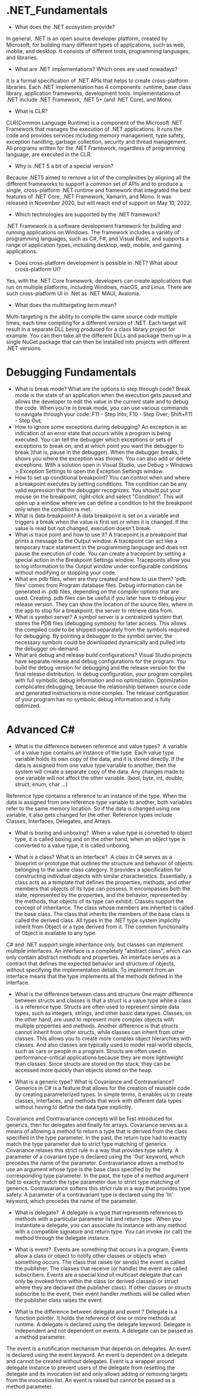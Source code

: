 # .NET_Fundamentals

- What does the .NET ecosystem provide?

In general, .NET is an open source developer platform, created by Microsoft, for building many different types of applications, such as web, mobile, and desktop. It consists of different tools, programming languages, and libraries.

- What are .NET implementations? Which ones are used nowadays?

 It is a formal specification of .NET APIs that helps to create cross-platform libraries.
 Each .NET implementation has 4 components: runtime, base class library, application frameworks, development tools.
 Implementations of .NET include .NET Framework, .NET 5+ (and .NET Core), and Mono.

- What is CLR?

CLR(Common Language Runtime) is a component of the Microsoft .NET Framework that manages the execution of .NET applications. It runs the code and provides services including memory management, type safety, exception handling, garbage collection, security and thread management. All programs written for the .NET Framework, regardless of programming language, are executed in the CLR.

- Why is .NET 5 a bit of a special version?

Because .NET5 aimed to remove a lot of the complexities by aligning all the different frameworks to support a common set of APIs and to produce a single, cross-platform .NET runtime and framework that integrated the best features of .NET Core, .NET Framework, Xamarin, and Mono. It was released in November 2020, but will reach end of support on May 10, 2022.

- Which technologies are supported by the .NET framework?

.NET Framework is a software development framework for building and running applications on Windows.
The framework includes a variety of programming languages, such as C#, F#, and Visual Basic, and supports a range of application types, including desktop, web, mobile, and gaming applications.

- Does cross-platform development is possible in .NET? What about cross-platform UI?

Yes,  with the .NET Core framework, developers can create applications that run on multiple platforms, including Windows, macOS, and Linux. There are such cross-platform UI in .Net as .NET MAUI, Avalonia.

- What does the multitargeting term mean?

Multi-targeting is the ability to compile the same source code multiple times, each time compiling for a different version of .NET.
Each target will result in a separate DLL being produced for a class library project for example.
You can then take all the different DLLs and package them up in  a single NuGet package that can then be installed into projects with different .NET versions.

# Debugging Fundamentals

- What is break mode? What are the options to step through code?
Break mode is the state of an application when the execution gets paused and allows the developer to edit the value in the current state and to debug the code. When you're in break mode, you can use various commands to navigate through your code:
F11 - Step Into; F10 - Step Over; Shift+F11 - Step Out;
- How to ignore some exceptions during debugging?
An exception is an indication of an error state that occurs while a program is being executed. You can tell the debugger which exceptions or sets of exceptions to break on, and at which point you want the debugger to break (that is, pause in the debugger). When the debugger breaks, it shows you where the exception was thrown. You can also add or delete exceptions. With a solution open in Visual Studio, use Debug > Windows > Exception Settings to open the Exception Settings window.
- How to set up conditional breakpoint?
You can control when and where a breakpoint executes by setting conditions. The condition can be any valid expression that the debugger recognizes. You should put your mouse on the breakpoint, right-click and select "Condition". This will open up a window where we can define a condition to hit the breakpoint only when the condition is met. 
- What is data breakpoint?
A data breakpoint is set on a variable and triggers a break when the value is first set or when it is changed.
If the value is read but not changed, execution doesn't break.
- What is trace point and how to use it?
A tracepoint is a breakpoint that prints a message to the Output window. A tracepoint can act like a temporary trace statement in the programming language and does not pause the execution of code. You can create a tracepoint by setting a special action in the Breakpoint Settings window. Tracepoints allow you to log information to the Output window under configurable conditions without modifying or stopping your code. 
- What are pdb files, when are they created and how to use them?
'pdb files' comes from Program database files. Debug information can be generated in .pdb files, depending on the compiler options that are used. Creating .pdb files can be useful if you later have to debug your release version. They can show the location of the source files, where in the app to stop for a breakpoint, the server to retrieve data from.
- What is symbol server?
 A symbol server is a centralized system that stores the PDB files (debugging symbols) for later access. This allows the compiled code to be shipped separately from the symbols required for debugging. By pointing a debugger to the symbol server, the necessary symbols could be downloaded dynamically and pulled into the debugger on-demand.
- What are debug and release build configurations?
Visual Studio projects have separate release and debug configurations for the program. You build the debug version for debugging and the release version for the final release distribution. In debug configuration, your program compiles with full symbolic debug information and no optimization. Optimization complicates debugging, because the relationship between source code and generated instructions is more complex.
The release configuration of your program has no symbolic debug information and is fully optimized.

# Advanced C#

- What is the difference between reference and value types? 
A variable of a value type contains an instance of the type. Each value type variable holds its own copy of the data, and it is stored directly. If the data is assigned from one value type variable to another, then the system will create a separate copy of the data. Any changes made to one variable will not affect the other variable. (bool, byte, int, double, struct, enum, char ...)

Reference type contains a reference to an instance of the type. When the data is assigned from one reference type variable to another, both variables refer to the same memory location. So if the data is changed using one variable, it also gets changed for the other. Reference types include Classes, Interfaces, Delegates, and Arrays.

- What is boxing and unboxing? 
When a value type is converted to object type, it is called boxing and on the other hand, when an object type is converted to a value type, it is called unboxing.

- What is a class? What is an interface? 
A class in C# serves as a blueprint or prototype that outlines the structure and behavior of objects belonging to the same class category. It provides a specification for constructing individual objects with similar characteristics. Essentially, a class acts as a template that defines the properties, methods, and other members that objects of its type can possess. It encompasses both the state, represented by the properties, and the behavior, represented by the methods, that objects of its type can exhibit. Classes support the concept of inheritance. The class whose members are inherited is called the base class. The class that inherits the members of the base class is called the derived class. All types in the .NET type system implicitly inherit from Object or a type derived from it. The common functionality of Object is available to any type.

C# and .NET support single inheritance only, but classes can implement multiple interfaces. An interface is a completely "abstract class", which can only contain abstract methods and properties. An interface serves as a contract that defines the expected behavior and structure of objects, without specifying the implementation details. To implement from an interface means that the type implements all the methods defined in the interface.

- What is the difference between class and structure
One major difference between structs and classes is that a struct is a value type while a class is a reference type. Structs are often used to represent simple data types, such as integers, strings, and other basic data types. Classes, on the other hand, are used to represent more complex objects with multiple properties and methods. 
Another difference is that structs cannot inherit from other structs, while classes can inherit from other classes. This allows you to create more complex object hierarchies with classes.
And also classes are typically used to model real-world objects, such as cars or people in a program. Structs are often used in performance-critical applications because they are more lightweight than classes. Since structs are stored on the stack, they can be accessed more quickly than objects stored on the heap.

- What is a generic type? What is Covariance and Contravariance? 
Generics in C# is a feature that allows for the creation of reusable code by creating parameterized types. In simple terms, it enables us to create classes, interfaces, and methods that work with different data types without having to define the data type explicitly.

Covariance and Contravariance concepts will be first introduced for generics, then for delegates and finally for arrays.
Covariance serves as a means of allowing a method to return a type that is derived from the class specified in the type parameter. In the past, the return type had to exactly match the type parameter due to strict type matching of generics. Covariance relaxes this strict rule in a way that provides type safety. A parameter of a covariant type is declared using the 'Out' keyword, which precedes the name of the parameter.
Сontravariance allows a method to use an argument whose type is the base class specified by the corresponding type parameter. In the past, the type of a method argument had to exactly match the type parameter due to strict type matching of generics. Contravariance softens this strict rule in a way that provides type safety. A parameter of a contravariant type is declared using the 'In' keyword, which precedes the name of the parameter.

- What is delegate? 
A delegate is a type that represents references to methods with a particular parameter list and return type . When you instantiate a delegate, you can associate its instance with any method with a compatible signature and return type. You can invoke (or call) the method through the delegate instance.

- What is event? 
Events are something that occurs in a program. Events allow a class or object to notify other classes or objects when something occurs. The class that raises (or sends) the event is called the publisher. The classes that receive (or handle) the event are called subscribers.
Events are a special kind of multicast delegate that can only be invoked from within the class (or derived classes) or struct where they are declared (the publisher class). If other classes or structs subscribe to the event, their event handler methods will be called when the publisher class raises the event.

- What is the difference between delegate and event ?
Delegate is a function pointer. It holds the reference of one or more methods at runtime. A delegate is declared using the delegate keyword. Delegate is independent and not dependent on events. A delegate can be passed as a method parameter.

The event is a notification mechanism that depends on delegates. An event is declared using the event keyword.
An event is dependent on a delegate and cannot be created without delegates. Event is a wrapper around delegate instance to prevent users of the delegate from resetting the delegate and its invocation list and only allows adding or removing targets from the invocation list. An event is raised but cannot be passed as a method parameter.


